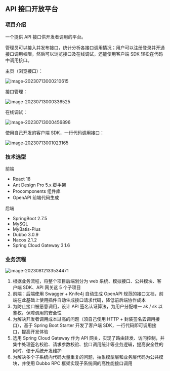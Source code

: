 ## API 接口开放平台



### 项目介绍

一个提供 API 接口供开发者调用的平台。

管理员可以接入并发布接口，统计分析各接口调用情况；用户可以注册登录并开通接口调用权限，然后可以浏览接口及在线调试，还能使用客户端 SDK 轻松在代码中调用接口。

主页（浏览接口）：

![image-20230713000210615](https://typora-1314662469.cos.ap-shanghai.myqcloud.com/img/202307130017755.png)

接口管理：

![image-20230713000336525](https://typora-1314662469.cos.ap-shanghai.myqcloud.com/img/202307130017853.png)

在线调试：

![image-20230713000456896](https://typora-1314662469.cos.ap-shanghai.myqcloud.com/img/202307130017880.png)

使用自己开发的客户端 SDK，一行代码调用接口：

![image-20230713001023165](https://typora-1314662469.cos.ap-shanghai.myqcloud.com/img/202307130017904.png)



### 技术选型

前端

- React 18
- Ant Design Pro 5.x 脚手架
- Procomponents 组件库
- OpenAPI 前端代码生成

后端

- SpringBoot 2.7.5
- MySQL
- MyBatis-Plus
- Dubbo 3.0.9
- Nacos 2.1.2
- Spring Cloud Gateway 3.1.6



### 业务流程

![image-20230812133534471](https://typora-1314662469.cos.ap-shanghai.myqcloud.com/img/202308121335056.png)


1. 根据业务流程，将整个项目后端划分为 web 系统、模拟接口、公共模块、客户端 SDK、API 网关这 5 个子项目
2. 前端：后端使用 Swagger + Knife4j 自动生成 OpenAPI 规范的接口文档，前端在此基础上使用插件自动生成接口请求代码，降低前后端协作成本
3. 为防止接口被恶意调用，设计 API 签名认证算法，为用户分配唯一 ak / sk 以鉴权，保障调用的安全性
4. 为解决开发者调用成本过高的问题（须自己使用 HTTP + 封装签名去调用接口），基于 Spring Boot Starter 开发了客户端 SDK，一行代码即可调用接口，提高开发体验
5. 选用 Spring Cloud Gateway 作为 API 网关，实现了路由转发、访问控制，并集中处理签名校验、请求参数校验、接口调用统计等业务逻辑，提高安全性的同时、便于系统开发维护
6. 为解决多个子系统内代码大量重复的问题，抽象模型层和业务层代码为公共模块，并使用 Dubbo RPC 框架实现子系统间的高性能接口调用

